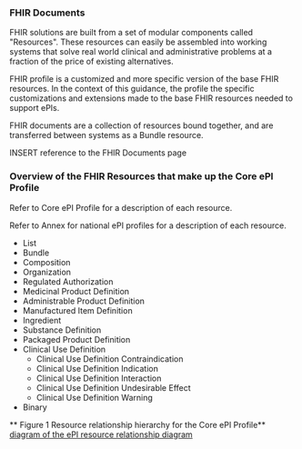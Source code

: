 ### FHIR Documents 
FHIR solutions are built from a set of modular components called "Resources". These resources can easily be assembled into working systems that solve real world clinical and administrative problems at a fraction of the price of existing alternatives.  

FHIR profile is a customized and more specific version of the base FHIR resources. In the context of this guidance, the profile the specific customizations and extensions made to the base FHIR resources needed to support ePIs. 

FHIR documents are a collection of resources bound together, and are transferred between systems as a Bundle resource. 

INSERT reference to the FHIR Documents page 

### Overview of the FHIR Resources that make up the Core ePI Profile 
Refer to Core ePI Profile for a description of each resource. 

Refer to Annex for national ePI profiles for a description of each resource. 
- List
- Bundle
- Composition
- Organization
- Regulated Authorization
- Medicinal Product Definition
- Administrable Product Definition
- Manufactured Item Definition
- Ingredient
- Substance Definition
- Packaged Product Definition
- Clinical Use Definition
    - Clinical Use Definition Contraindication
    - Clinical Use Definition Indication
    - Clinical Use Definition Interaction
    - Clinical Use Definition Undesirable Effect
    - Clinical Use Definition Warning
- Binary

** Figure 1	Resource relationship hierarchy for the Core ePI Profile**  
[diagram of the ePI resource relationship diagram](https://github.com/hl7-eu/gravitate-health/blob/master/input/images/IG%20Figure%201%20ePI%20Resource%20relationship%20model.png)
 
